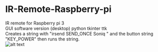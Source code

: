 # IR-Remote-Raspberry-pi
IR remote for Raspberry pi 3</br>
GUI software version (desktop) python tkinter ttk</br>
Creates a string with "irsend SEND_ONCE Soniq " and the button string "KEY_POWER" then runs the string.</br>
![alt text](https://raw.githubusercontent.com//RobKey/IR-Remote-Raspberry-pi/blob/master/ircap.png)
